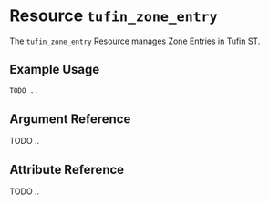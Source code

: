 # Resource `tufin_zone_entry`

The `tufin_zone_entry` Resource manages Zone Entries in Tufin ST.

## Example Usage

```terraform
TODO ..
```

## Argument Reference

TODO ..


## Attribute Reference

TODO ..